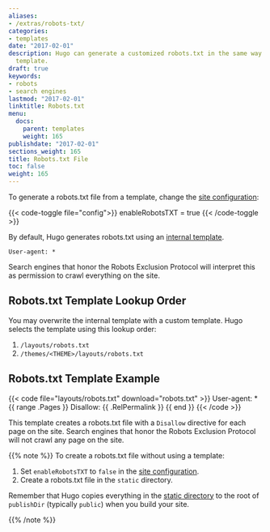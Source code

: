 ```yaml
---
aliases:
- /extras/robots-txt/
categories:
- templates
date: "2017-02-01"
description: Hugo can generate a customized robots.txt in the same way as any other
  template.
draft: true
keywords:
- robots
- search engines
lastmod: "2017-02-01"
linktitle: Robots.txt
menu:
  docs:
    parent: templates
    weight: 165
publishdate: "2017-02-01"
sections_weight: 165
title: Robots.txt File
toc: false
weight: 165
---
```


To generate a robots.txt file from a template, change the [site configuration][config]:

{{< code-toggle file="config">}}
enableRobotsTXT = true
{{< /code-toggle >}}

By default, Hugo generates robots.txt using an [internal template][internal].

```text
User-agent: *
```

Search engines that honor the Robots Exclusion Protocol will interpret this as permission to crawl everything on the site.

## Robots.txt Template Lookup Order

You may overwrite the internal template with a custom template. Hugo selects the template using this lookup order:

1. `/layouts/robots.txt`
2. `/themes/<THEME>/layouts/robots.txt`

## Robots.txt Template Example

{{< code file="layouts/robots.txt" download="robots.txt" >}}
User-agent: *
{{ range .Pages }}
Disallow: {{ .RelPermalink }}
{{ end }}
{{< /code >}}

This template creates a robots.txt file with a `Disallow` directive for each page on the site. Search engines that honor the Robots Exclusion Protocol will not crawl any page on the site.

{{% note %}}
To create a robots.txt file without using a template:

1. Set `enableRobotsTXT` to `false` in the [site configuration][config].
2. Create a robots.txt file in the `static` directory.

Remember that Hugo copies everything in the [static directory][static] to the root of `publishDir` (typically `public`) when you build your site.

[config]: /getting-started/configuration/
[static]: /getting-started/directory-structure/
{{% /note %}}

[config]: /getting-started/configuration/
[internal]: https://github.com/gohugoio/hugo/blob/master/tpl/tplimpl/embedded/templates/_default/robots.txt
